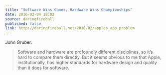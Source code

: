 ```yaml
---
title: "Software Wins Games, Hardware Wins Championships"
date: 2016-02-04 18:02
source: daringfireball
published: false
link: http://daringfireball.net/2016/02/apples_app_problem
---
```


John Gruber: 

> Software and hardware are profoundly different disciplines, so it’s hard to compare them directly. But it seems obvious to me that Apple, institutionally, has higher standards for hardware design and quality than it does for software.


